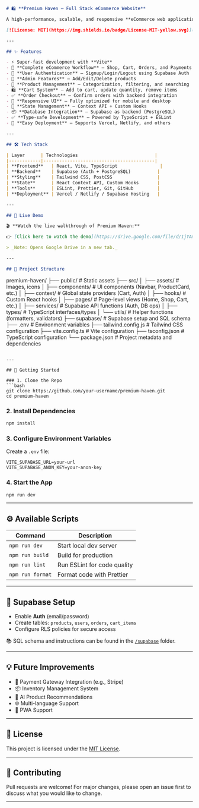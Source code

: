 

```markdown
# 🛍️ **Premium Haven – Full Stack eCommerce Website**

A high-performance, scalable, and responsive **eCommerce web application** built using **React**, **Vite**, **TypeScript**, **Tailwind CSS**, and **Supabase**.

[![License: MIT](https://img.shields.io/badge/License-MIT-yellow.svg)](LICENSE)

---

## ✨ Features

- ⚡ Super-fast development with **Vite**
- 🛒 **Complete eCommerce Workflow** – Shop, Cart, Orders, and Payments
- 🔐 **User Authentication** – Signup/Login/Logout using Supabase Auth
- 🧾 **Admin Features** – Add/Edit/Delete products
- 🧃 **Product Management** – Categorization, filtering, and searching
- 🛍️ **Cart System** – Add to cart, update quantity, remove items
- ✅ **Order Checkout** – Confirm orders with backend integration
- 🎯 **Responsive UI** – Fully optimized for mobile and desktop
- 🧠 **State Management** – Context API + Custom Hooks
- 📦 **Database Integration** – Supabase as backend (PostgreSQL)
- ✅ **Type-safe Development** – Powered by TypeScript + ESLint
- 🚀 **Easy Deployment** – Supports Vercel, Netlify, and others

---

## 🛠️ Tech Stack

| Layer      | Technologies                             |
|------------|------------------------------------------|
| **Frontend**   | React, Vite, TypeScript                |
| **Backend**    | Supabase (Auth + PostgreSQL)          |
| **Styling**    | Tailwind CSS, PostCSS                 |
| **State**      | React Context API, Custom Hooks       |
| **Tools**      | ESLint, Prettier, Git, GitHub         |
| **Deployment** | Vercel / Netlify / Supabase Hosting   |

---

## 🎥 Live Demo

🎬 **Watch the live walkthrough of Premium Haven:**

👉 [Click here to watch the demo](https://drive.google.com/file/d/1jYAmLT_0yivvEoo5G1fIw9uPgAHwBhO4/view?usp=sharing)

> _Note: Opens Google Drive in a new tab._

---

## 🧭 Project Structure

```

premium-haven/
├── public/               # Static assets
├── src/
│   ├── assets/           # Images, icons
│   ├── components/       # UI components (Navbar, ProductCard, etc.)
│   ├── context/          # Global state providers (Cart, Auth)
│   ├── hooks/            # Custom React hooks
│   ├── pages/            # Page-level views (Home, Shop, Cart, etc.)
│   ├── services/         # Supabase API functions (Auth, DB ops)
│   ├── types/            # TypeScript interfaces/types
│   └── utils/            # Helper functions (formatters, validators)
├── supabase/             # Supabase setup and SQL schema
├── .env                  # Environment variables
├── tailwind.config.js    # Tailwind CSS configuration
├── vite.config.ts        # Vite configuration
├── tsconfig.json         # TypeScript configuration
└── package.json          # Project metadata and dependencies

````

---

## 🚀 Getting Started

### 1. Clone the Repo
```bash
git clone https://github.com/your-username/premium-haven.git
cd premium-haven
````

### 2. Install Dependencies

```bash
npm install
```

### 3. Configure Environment Variables

Create a `.env` file:

```
VITE_SUPABASE_URL=your-url
VITE_SUPABASE_ANON_KEY=your-anon-key
```

### 4. Start the App

```bash
npm run dev
```

---

## ⚙️ Available Scripts

| Command          | Description                 |
| ---------------- | --------------------------- |
| `npm run dev`    | Start local dev server      |
| `npm run build`  | Build for production        |
| `npm run lint`   | Run ESLint for code quality |
| `npm run format` | Format code with Prettier   |

---

## 🔐 Supabase Setup

* Enable **Auth** (email/password)
* Create tables: `products`, `users`, `orders`, `cart_items`
* Configure RLS policies for secure access

📚 SQL schema and instructions can be found in the [`/supabase`](/supabase) folder.

---

## 💡 Future Improvements

* 🧾 Payment Gateway Integration (e.g., Stripe)
* 📦 Inventory Management System
* 🧠 AI Product Recommendations
* 🌐 Multi-language Support
* 📱 PWA Support

---

## 📃 License

This project is licensed under the [MIT License](LICENSE).

---

## 🤝 Contributing

Pull requests are welcome! For major changes, please open an issue first to discuss what you would like to change.

---

```



